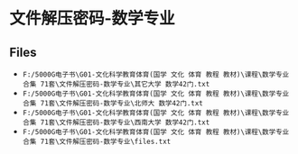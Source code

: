 # 文件解压密码-数学专业

## Files

- `F:/5000G电子书\G01-文化科学教育体育(国学 文化 体育 教程 教材)\课程\数学专业合集 71套\文件解压密码-数学专业\其它大学 数学42门.txt`
- `F:/5000G电子书\G01-文化科学教育体育(国学 文化 体育 教程 教材)\课程\数学专业合集 71套\文件解压密码-数学专业\北师大 数学42门.txt`
- `F:/5000G电子书\G01-文化科学教育体育(国学 文化 体育 教程 教材)\课程\数学专业合集 71套\文件解压密码-数学专业\西南大学 数学42门.txt`
- `F:/5000G电子书\G01-文化科学教育体育(国学 文化 体育 教程 教材)\课程\数学专业合集 71套\文件解压密码-数学专业\files.txt`
